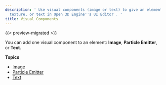 ```yaml
---
description: ' Use visual components (image or text) to give an element color and
  texture, or text in Open 3D Engine''s UI Editor . '
title: Visual Components
---
```


{{< preview-migrated >}}

You can add one visual component to an element: **Image**, **Particle Emitter**, or **Text**\.

**Topics**
+ [Image](/docs/user-guide/interactivity/user-interface/editor/components-image.md)
+ [Particle Emitter](/docs/user-guide/interactivity/user-interface/editor/components-visual-particle-emitter.md)
+ [Text](/docs/user-guide/interactivity/user-interface/editor/components-text.md)
